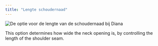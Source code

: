 ```yaml
---
title: "Lengte schoudernaad"
---
```


![De optie voor de lengte van de schoudernaad bij Diana](./shoulderseamlength.svg)

This option determines how wide the neck opening is, by controlling the length of the shoulder seam.





